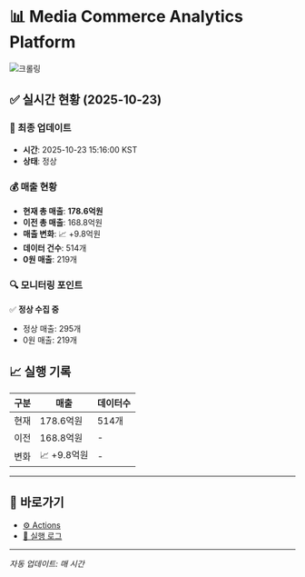 # 📊 Media Commerce Analytics Platform

![크롤링](https://img.shields.io/badge/크롤링-정상-green)

## ✅ 실시간 현황 (2025-10-23)

### 📍 최종 업데이트
- **시간**: 2025-10-23 15:16:00 KST
- **상태**: 정상

### 💰 매출 현황
- **현재 총 매출**: **178.6억원**
- **이전 총 매출**: 168.8억원
- **매출 변화**: 📈 +9.8억원
- **데이터 건수**: 514개
- **0원 매출**: 219개

### 🔍 모니터링 포인트

✅ **정상 수집 중**
- 정상 매출: 295개
- 0원 매출: 219개


## 📈 실행 기록

| 구분 | 매출 | 데이터수 |
|------|------|----------|
| 현재 | 178.6억원 | 514개 |
| 이전 | 168.8억원 | - |
| 변화 | 📈 +9.8억원 | - |

---

## 🔗 바로가기

- [⚙️ Actions](../../actions)
- [📝 실행 로그](../../actions/workflows/daily_scraping.yml)

---

*자동 업데이트: 매 시간*
